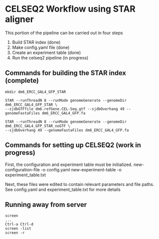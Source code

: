 # CELSEQ2 Workflow using STAR aligner
This portion of the pipeline can be carried out in four steps
1. Build STAR index (done)
2. Make config.yaml file (done)
3. Create an experiment table (done)
4. Run the celseq2 pipeline (in progress)

## Commands for building the STAR index (complete)
    mkdir dm6_ERCC_GAL4_GFP_STAR

    STAR --runThreadN 8 --runMode genomeGenerate --genomeDir dm6_ERCC_GAL4_GFP_STAR \
    --sjdbGTFfile dm6.refGene.CEL-Seq.gtf --sjdbOverhang 49 --genomeFastaFiles dm6_ERCC_GAL4_GFP.fa

    STAR --runThreadN 8 --runMode genomeGenerate --genomeDir dm6_ERCC_GAL4_GFP_STAR_noGTF \
    --sjdbOverhang 49 --genomeFastaFiles dm6_ERCC_GAL4_GFP.fa

## Commands for setting up CELSEQ2 (work in progress)
First, the configuration and experiment table must be initialized.
    new-configuration-file -o config.yaml
    new-experiment-table -o experiment_table.txt

Next, these files were edited to contain relevant parameters and file paths. See config.yaml and experiment_table.txt for more details

## Running away from server
    screen
    ...
    Ctrl-a Ctrl-d
    screen -list
    screen -r
